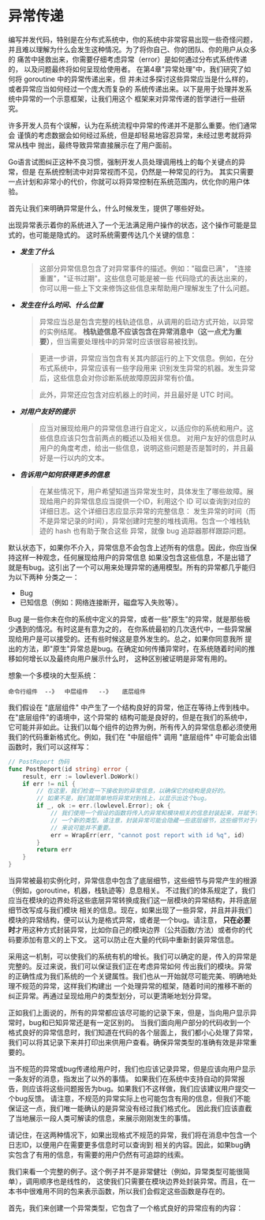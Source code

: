 # 异常传递
编写并发代码，特别是在分布式系统中，你的系统中非常容易出现一些奇怪问题，
并且难以理解为什么会发生这种情况。为了将你自己、你的团队、你的用户从众多的
痛苦中拯救出来，你需要仔细考虑异常（error）是如何通过分布式系统传递的，
以及问题最终将如何呈现给使用者。
在第4章"异常处理"中，我们研究了如何将 goroutine 中的异常传递出来，但
并未过多探讨这些异常应当是什么样的，或者异常应当如何经过一个庞大而复杂的
系统传递出来。以下是用于处理并发系统中异常的一个示意框架，让我们用这个
框架来对异常传递的哲学进行一些研究。

许多开发人员有个误解，认为在系统流程中异常的传递并不是那么重要。他们通常会
谨慎的考虑数据会如何经过系统，但是却轻易地容忍异常，未经过思考就将异常从栈中
抛出，最终导致异常直接展示在了用户面前。

Go语言试图纠正这种不良习惯，强制开发人员处理调用栈上的每个关键点的异常，但是
在系统控制流中对异常视而不见，仍然是一种常见的行为。
其实只需要一点计划和非常小的代价，你就可以将异常控制在系统范围内，优化你的用户体验。

首先让我们来明确异常是什么，什么时候发生，提供了哪些好处。

出现异常表示着你的系统进入了一个无法满足用户操作的状态，这个操作可能是显式的，也可能是隐式的。
这时系统需要传达几个关键的信息：
- ***发生了什么***
  > 这部分异常信息包含了对异常事件的描述。例如："磁盘已满"， "连接重置"，"证书过期"。这些信息可能是被一些
  代码隐式的表达出来的，你可以用一些上下文来修饰这些信息来帮助用户理解发生了什么问题。
- ***发生在什么时间、什么位置***
  > 异常应当总是包含完整的栈轨迹信息，从调用的启动方式开始，以异常的实例结尾。
  **栈轨迹信息不应该包含在异常消息中（这一点尤为重要）**，但当需要处理栈中的异常时应该很容易被找到。
  
  >  更进一步讲，异常应当包含有关其内部运行的上下文信息。例如，在分布式系统中，异常应该有一些字段用来
  识别发生异常的机器。发生异常后，这些信息会对你诊断系统故障原因非常有价值。
  
  > 此外，异常还应包含对应机器上的时间，并且最好是 UTC 时间。

- ***对用户友好的提示***
  > 应当对展现给用户的异常信息进行自定义，以适应你的系统和用户。这些信息应该只包含前两点的概述以及相关信息。
  对用户友好的信息时从用户的角度考虑，给出一些信息，说明这些问题是否是暂时的，并且最好是一行以内的文本。
  
- ***告诉用户如何获得更多的信息***
  > 在某些情况下，用户希望知道当异常发生时，具体发生了哪些故障。展现给用户的异常信息应当提供一个ID，利用这个
  ID 可以查询到对应的详细日志。这个详细日志应显示异常的完整信息：
  发生异常的时间（而不是异常记录的时间），异常创建时完整的堆栈调用。包含一个堆栈轨迹的 hash 也有助于聚合这些
  异常，就像 bug 追踪器那样跟踪问题。
  
默认状态下，如果你不介入，异常信息不会包含上述所有的信息。因此，你应当保持这样一种观念，任何展现给用户的异常信息
如果没包含这些信息，不是出错了就是有bug。这引出了一个可以用来处理异常的通用模型。所有的异常都几乎能归为以下两种
分类之一：
- Bug
- 已知信息（例如：网络连接断开，磁盘写入失败等）。

Bug 是一些你未在你的系统中定义的异常，或者一些"原生"的异常，就是那些极少遇到的情况。有时这是有意为之的，
在你系统最初的几次迭代中，一些异常展现给用户是可以接受的。还有些时候这是意外发生的。总之，如果你同意我所
提出的方法，即"原生"异常总是bug。在确定如何传播异常时，在系统随着时间的推移如何增长以及最终向用户展示什么时，
这种区别被证明是非常有用的。

想象一个多模块的大型系统：
```
命令行组件  --》  中层组件   --》   底层组件
```  
我们假设在 "底层组件" 中产生了一个结构良好的异常，他正在等待上传到栈中。在"底层组件"的语境中，这个异常的
结构可能是良好的，但是在我们的系统中，它可能并非如此。让我们以每个组件的边界为例，所有传入的异常信息都必须使用
我们的代码重新格式化。例如，我们在 "中层组件" 调用 "底层组件" 中可能会出错函数时，我们可以这样写：
```go
// PostReport 伪码
func PostReport(id string) error {
	result, err := lowleverl.DoWork()
	if err != nil {
		// 在这里，我们检查一下接收到的异常信息，以确保它的结构是良好的。
		// 如果不是，我们就简单地将异常对到栈上，以显示出这个bug。
		if _, ok := err.(lowlevel.Error); ok {
			// 我们使用一个假设的函数将传入的异常和模块相关的信息封装起来，并赋予它
			// 一个新的类型。请注意，封装异常可能会隐藏一些底层细节，这些细节对于用户
			// 来说可能并不重要。
			err = WrapErr(err, "cannot post report with id %q", id)
		}
		return err
	}
}
```
当异常被最初实例化时，异常信息中包含了底层细节，这些细节与异常产生的根源（例如，goroutine，机器，栈轨迹等）息息相关。
不过我们的体系规定了，我们应当在模块的边界处将这些底层异常转换成我们这一层模块的异常结构，并将底层细节改写成与我们模块
相关的信息。现在，如果出现了一些异常，并且并非我们模块的异常结构，便可以认为是格式异常，或者是一个bug。请注意，
**只在必要时**才用这种方式封装异常，比如你自己的模块边界（公共函数/方法）或者你的代码要添加有意义的上下文。
这可以防止在大量的代码中重新封装异常信息。

采用这一机制，可以使我们的系统有机的增长。我们可以确定的是，传入的异常是完整的。反过来说，我们可以保证我们正在考虑异常如何
传出我们的模块。异常的正确性成为我们系统的一个关键属性。我们也从一开始就尽可能完美、明确地处理不规范的异常，这样我们构建出
一个处理异常的框架，随着时间的推移不断的纠正异常。再通过呈现给用户的类型划分，可以更清晰地划分异常。

正如我们上面说的，所有的异常都应该尽可能的记录下来，但是，当向用户显示异常时，bug和已知异常还是有一定区别的。
当我们面向用户部分的代码收到一个格式良好的异常信息时，我们知道在代码的各个层面上，我们都小心处理了异常，
我们可以将其记录下来并打印出来供用户查看。确保异常类型的准确有效是非常重要的。

当不规范的异常或bug传递给用户时，我们也应该记录异常，但是应该向用户显示一条友好的消息，指发出了以外的事情。
如果我们在系统中支持自动的异常报告，则应该将这些问题报告为bug。如果我们不这样做，我们应该建议用户提交一个bug反馈。
请注意，不规范的异常实际上也可能包含有用的信息，但我们不能保证这一点，我们唯一能确认的是异常没有经过我们格式化。
因此我们应该直截了当地展示一段人类可解读的信息，来展示刚刚发生的事情。

请记住，在这两种情况下，如果出现格式不规范的异常，我们将在消息中包含一个日志ID，以便用户在需要更多信息时可以查询到
相关的内容。因此，如果bug确实包含了有用的信息，有需要的用户仍然有可追踪的线索。

我们来看一个完整的例子。这个例子并不是非常健壮（例如，异常类型可能很简单），调用顺序也是线性的，
这使我们只需要在模块边界处封装异常。而且，在一本书中很难用不同的包来表示函数，所以我们会假定这些函数是存在的。

首先，我们来创建一个异常类型，它包含了一个格式良好的异常应有的内容：
```go

```
